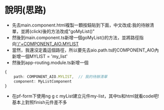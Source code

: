 # 說明(思路)
- 先去main.component.html複製一顆按鈕貼到下面，中文改成:我的待辦清單，並將(click)後的方法改成"goMyList()"
- 然後到main.component.ts新增一個goMyList()的方法，並將路徑指向['/'+COMPONENT_AIO.MYLIST](用法複製上面)
- 當然，我還沒定義這個路徑，所以要先去aio.path.ts的COMPONENT_AIO內新增一個MYLIST = 'my_list'
- 然後到app-routing.module.ts新增一個
```typescript
{
    path: COMPONENT_AIO.MYLIST,  // 我的待辦清單
    component: MyListComponent
}
```
- 在pf-form下使用ng g c myList建立元件my-list，其中ts和html就看code吧! 基本上對照finish元件差不多
